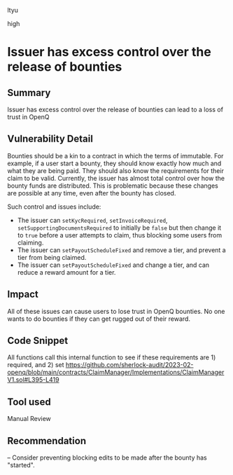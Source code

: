 ltyu

high

# Issuer has excess control over the release of bounties

## Summary
Issuer has excess control over the release of bounties can lead to a loss of trust in OpenQ

## Vulnerability Detail
Bounties should be a kin to a contract in which the terms of immutable. For example, if a user start a bounty, they should know exactly how much and what they are being paid. They should also know the requirements for their claim to be valid. Currently, the issuer has almost total control over how the bounty funds are distributed. This is problematic because these changes are possible at any time, even after the bounty has closed. 

Such control and issues include:
- The issuer can `setKycRequired`, `setInvoiceRequired`, `setSupportingDocumentsRequired` to initially be `false` but then change it to `true` before a user attempts to claim, thus blocking some users from claiming. 
- The issuer can `setPayoutScheduleFixed` and remove a tier, and prevent a tier from being claimed. 
- The issuer can `setPayoutScheduleFixed` and change a tier, and can reduce a reward amount for a tier.

## Impact
All of these issues can cause users to lose trust in OpenQ bounties. No one wants to do bounties if they can get rugged out of their reward.

## Code Snippet
All functions call this internal function to see if these requirements are 1) required, and 2) set
https://github.com/sherlock-audit/2023-02-openq/blob/main/contracts/ClaimManager/Implementations/ClaimManagerV1.sol#L395-L419

## Tool used

Manual Review

## Recommendation
– Consider preventing blocking edits to be made after the bounty has "started".